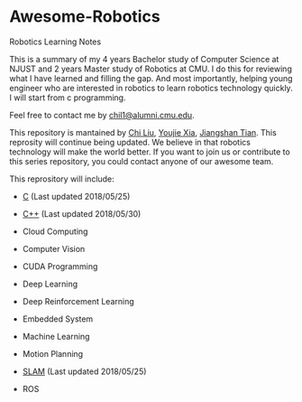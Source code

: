 # Awesome-Robotics

Robotics Learning Notes

This is a summary of my 4 years Bachelor study of Computer Science at NJUST and 2 years Master study of Robotics at CMU.
I do this for reviewing what I have learned and filling the gap. And most importantly, helping young engineer who are interested in robotics to learn robotics technology quickly. I will start from c programming.

Feel free to contact me by chil1@alumni.cmu.edu. 

This repository is mantained by [Chi Liu](https://github.com/AmosLewis), [Youjie Xia](https://github.com/YoujieXia), [Jiangshan Tian](https://github.com/tianjiangshan). This reprosity will continue being updated. We believe in that robotics technology will make the world better. If you want to join us or contribute to this series repository, you could contact anyone of our awesome team. 



This reprository will include:

- [C](/C)   (Last updated 2018/05/25)
- [C++](/C_plusplus)  (Last updated 2018/05/30)

- Cloud Computing

- Computer Vision

- CUDA Programming

- Deep Learning

- Deep Reinforcement Learning

- Embedded System

- Machine Learning

- Motion Planning

- [SLAM](/SLAM)   (Last updated 2018/05/25)

- ROS
